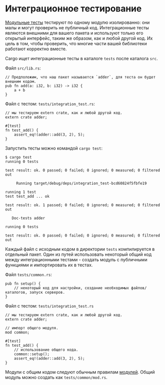 # Интеграционное тестирование

[Модульные тесты](unit_testing.md) тестируют по одному модулю изолированно: они малы
и могут проверить не публичный код. Интеграционные тесты являются внешними для вашего пакета и используют
только его открытый интерфейс, таким же образом, как и любой другой код. Их цель в том, чтобы проверить, что многие части вашей библиотеки работают корректно вместе.

Cargo ищет интеграционные тесты в каталоге `tests` после каталога `src`.

Файл `src/lib.rs`:

```rust,ignore
// Предположим, что наш пакет называется `adder`, для теста он будет внешним кодом.
pub fn add(a: i32, b: i32) -> i32 {
    a + b
}
```

Файл с тестом: `tests/integration_test.rs`:

```rust,ignore
// мы тестируем extern crate, как и любой другой код.
extern crate adder;

#[test]
fn test_add() {
    assert_eq!(adder::add(3, 2), 5);
}
```

Запустить тесты можно командой `cargo test`:

```shell
$ cargo test
running 0 tests

test result: ok. 0 passed; 0 failed; 0 ignored; 0 measured; 0 filtered out

     Running target/debug/deps/integration_test-bcd60824f5fbfe19

running 1 test
test test_add ... ok

test result: ok. 1 passed; 0 failed; 0 ignored; 0 measured; 0 filtered out

   Doc-tests adder

running 0 tests

test result: ok. 0 passed; 0 failed; 0 ignored; 0 measured; 0 filtered out
```

Каждый файл с исходным кодом в директории `tests` компилируется в отдельный пакет. 
Один из путей использовать некоторый общий код между интеграционными тестами - создать модуль с публичными функциями и импортировать их в тестах.

Файл `tests/common.rs`:

```rust,ignore
pub fn setup() {
    // некоторый код для настройки, создание необходимых файлов/каталогов, запуск серверов.
}
```

Файл с тестом: `tests/integration_test.rs`

```rust,ignore
// мы тестируем extern crate, как и любой другой код.
extern crate adder;

// импорт общего модуля.
mod common;

#[test]
fn test_add() {
    // использование общего кода.
    common::setup();
    assert_eq!(adder::add(3, 2), 5);
}
```

Модули с общим кодом следуют обычным правилам  [модулей](../mod.md). Общий модуль можно создать как `tests/common/mod.rs`.
